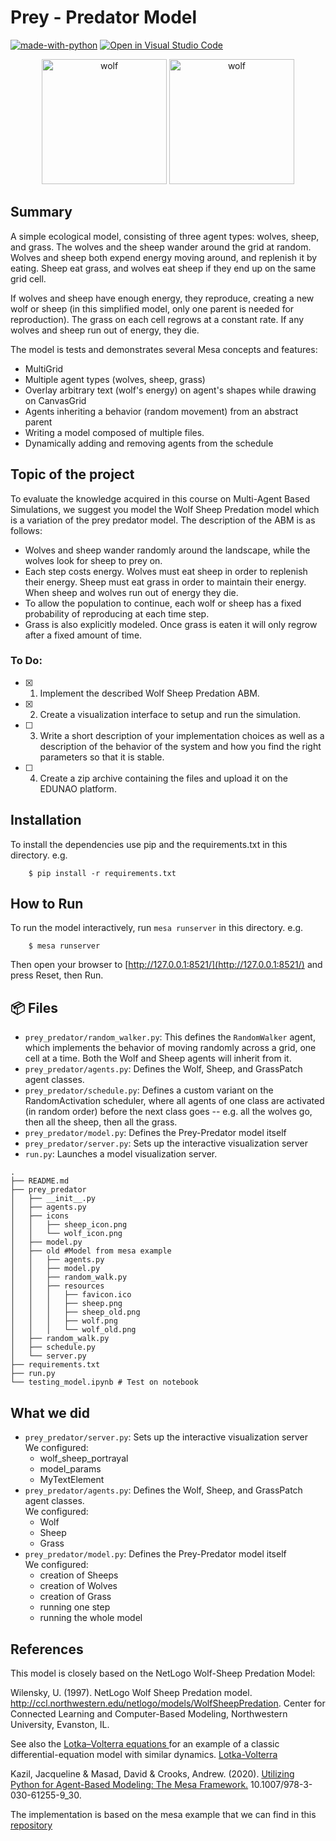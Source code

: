 # Prey - Predator Model

[![made-with-python](https://img.shields.io/badge/Made%20with-Python-1f425f.svg)](https://www.python.org/) 
[![Open in Visual Studio Code](https://img.shields.io/badge/Editor-VSCode-blue?style=flat-square&logo=visual-studio-code&logoColor=white)](https://github.dev/ArianeDlns/MAS-practice/tree/master/Proj1_prey_predator)

<p align="center">
<img src="prey_predator/old/resources/wolf.png" alt="wolf" width="200"/> <img src="prey_predator/old/resources/sheep.png" alt="wolf" width="200"/>


## Summary

A simple ecological model, consisting of three agent types: wolves, sheep, and grass. The wolves and the sheep wander around the grid at random. Wolves and sheep both expend energy moving around, and replenish it by eating. Sheep eat grass, and wolves eat sheep if they end up on the same grid cell.

If wolves and sheep have enough energy, they reproduce, creating a new wolf or sheep (in this simplified model, only one parent is needed for reproduction). The grass on each cell regrows at a constant rate. If any wolves and sheep run out of energy, they die.

The model is tests and demonstrates several Mesa concepts and features:
 - MultiGrid
 - Multiple agent types (wolves, sheep, grass)
 - Overlay arbitrary text (wolf's energy) on agent's shapes while drawing on CanvasGrid
 - Agents inheriting a behavior (random movement) from an abstract parent
 - Writing a model composed of multiple files.
 - Dynamically adding and removing agents from the schedule

## Topic of the project

To evaluate the knowledge acquired in this course on Multi-Agent Based Simulations, we suggest you model the Wolf Sheep Predation model which is a variation of the prey predator model. The description of the ABM is as follows:
- Wolves and sheep wander randomly around the landscape, while the wolves look for sheep to prey on.
- Each step costs energy. Wolves must eat sheep in order to replenish their energy. Sheep must eat grass in order to maintain their energy. When sheep and wolves run out of energy they die.
- To allow the population to continue, each wolf or sheep has a fixed probability of reproducing at each time step.
- Grass is also explicitly modeled. Once grass is eaten it will only regrow after a fixed amount of time.

### To Do: 
- [x] 1. Implement the described Wolf Sheep Predation ABM.
- [x] 2. Create a visualization interface to setup and run the simulation.
- [ ] 3. Write a short description of your implementation choices as well as a description of the behavior of the system and how you find the right parameters so that it is stable.
- [ ] 4. Create a zip archive containing the files and upload it on the EDUNAO platform.

## Installation

To install the dependencies use pip and the requirements.txt in this directory. e.g.

```
    $ pip install -r requirements.txt
```

## How to Run

To run the model interactively, run ``mesa runserver`` in this directory. e.g.

```
    $ mesa runserver
```

Then open your browser to [http://127.0.0.1:8521/](http://127.0.0.1:8521/) and press Reset, then Run.

## :package: Files

* ``prey_predator/random_walker.py``: This defines the ``RandomWalker`` agent, which implements the behavior of moving randomly across a grid, one cell at a time. Both the Wolf and Sheep agents will inherit from it.
* ``prey_predator/agents.py``: Defines the Wolf, Sheep, and GrassPatch agent classes.
* ``prey_predator/schedule.py``: Defines a custom variant on the RandomActivation scheduler, where all agents of one class are activated (in random order) before the next class goes -- e.g. all the wolves go, then all the sheep, then all the grass.
* ``prey_predator/model.py``: Defines the Prey-Predator model itself
* ``prey_predator/server.py``: Sets up the interactive visualization server
* ``run.py``: Launches a model visualization server.

```
.
├── README.md
├── prey_predator
│   ├── __init__.py
│   ├── agents.py
│   ├── icons
│   │   ├── sheep_icon.png
│   │   └── wolf_icon.png
│   ├── model.py
│   ├── old #Model from mesa example
│   │   ├── agents.py
│   │   ├── model.py
│   │   ├── random_walk.py
│   │   ├── resources
│   │   │   ├── favicon.ico
│   │   │   ├── sheep.png
│   │   │   ├── sheep_old.png
│   │   │   ├── wolf.png
│   │   │   └── wolf_old.png
│   ├── random_walk.py
│   ├── schedule.py
│   └── server.py
├── requirements.txt
├── run.py
└── testing_model.ipynb # Test on notebook
```

## What we did  

- ``prey_predator/server.py``: Sets up the interactive visualization server  
We configured: 
    - wolf_sheep_portrayal
    - model_params
    - MyTextElement
- ``prey_predator/agents.py``: Defines the Wolf, Sheep, and GrassPatch agent classes.  
We configured: 
    - Wolf
    - Sheep
    - Grass 
- ``prey_predator/model.py``: Defines the Prey-Predator model itself  
We configured: 
    - creation of Sheeps
    - creation of Wolves
    - creation of Grass
    - running one step
    - running the whole model

## References

This model is closely based on the NetLogo Wolf-Sheep Predation Model:

Wilensky, U. (1997). NetLogo Wolf Sheep Predation model. http://ccl.northwestern.edu/netlogo/models/WolfSheepPredation. Center for Connected Learning and Computer-Based Modeling, Northwestern University, Evanston, IL.

See also the [Lotka–Volterra equations
](https://en.wikipedia.org/wiki/Lotka%E2%80%93Volterra_equations) for an example of a classic differential-equation model with similar dynamics.
[Lotka-Volterra](https://strimas.com/post/lotka-volterra/)

Kazil, Jacqueline & Masad, David & Crooks, Andrew. (2020). [Utilizing Python for Agent-Based Modeling: The Mesa Framework.](https://www.researchgate.net/publication/344675633_Utilizing_Python_for_Agent-Based_Modeling_The_Mesa_Framework) 10.1007/978-3-030-61255-9_30. 

The implementation is based on the mesa example that we can find in this [repository](https://github.com/projectmesa/mesa/tree/main/examples/wolf_sheep)